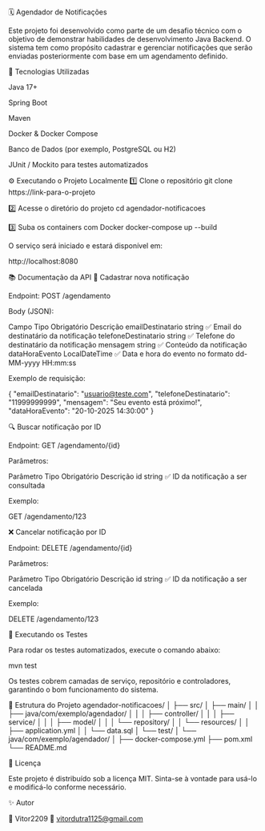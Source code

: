 🗓️ Agendador de Notificações

Este projeto foi desenvolvido como parte de um desafio técnico com o objetivo de demonstrar habilidades de desenvolvimento Java Backend.
O sistema tem como propósito cadastrar e gerenciar notificações que serão enviadas posteriormente com base em um agendamento definido.

🚀 Tecnologias Utilizadas

Java 17+

Spring Boot

Maven

Docker & Docker Compose

Banco de Dados (por exemplo, PostgreSQL ou H2)

JUnit / Mockito para testes automatizados

⚙️ Executando o Projeto Localmente
1️⃣ Clone o repositório
git clone https://link-para-o-projeto

2️⃣ Acesse o diretório do projeto
cd agendador-notificacoes

3️⃣ Suba os containers com Docker
docker-compose up --build


O serviço será iniciado e estará disponível em:

http://localhost:8080

📚 Documentação da API
📌 Cadastrar nova notificação

Endpoint:
POST /agendamento

Body (JSON):

Campo	Tipo	Obrigatório	Descrição
emailDestinatario	string	✅	Email do destinatário da notificação
telefoneDestinatario	string	✅	Telefone do destinatário da notificação
mensagem	string	✅	Conteúdo da notificação
dataHoraEvento	LocalDateTime	✅	Data e hora do evento no formato dd-MM-yyyy HH:mm:ss

Exemplo de requisição:

{
  "emailDestinatario": "usuario@teste.com",
  "telefoneDestinatario": "11999999999",
  "mensagem": "Seu evento está próximo!",
  "dataHoraEvento": "20-10-2025 14:30:00"
}

🔍 Buscar notificação por ID

Endpoint:
GET /agendamento/{id}

Parâmetros:

Parâmetro	Tipo	Obrigatório	Descrição
id	string	✅	ID da notificação a ser consultada

Exemplo:

GET /agendamento/123

❌ Cancelar notificação por ID

Endpoint:
DELETE /agendamento/{id}

Parâmetros:

Parâmetro	Tipo	Obrigatório	Descrição
id	string	✅	ID da notificação a ser cancelada

Exemplo:

DELETE /agendamento/123

🧪 Executando os Testes

Para rodar os testes automatizados, execute o comando abaixo:

mvn test


Os testes cobrem camadas de serviço, repositório e controladores, garantindo o bom funcionamento do sistema.

🧰 Estrutura do Projeto
agendador-notificacoes/
│
├── src/
│   ├── main/
│   │   ├── java/com/exemplo/agendador/
│   │   │   ├── controller/
│   │   │   ├── service/
│   │   │   ├── model/
│   │   │   └── repository/
│   │   └── resources/
│   │       ├── application.yml
│   │       └── data.sql
│   └── test/
│       └── java/com/exemplo/agendador/
│
├── docker-compose.yml
├── pom.xml
└── README.md

📄 Licença

Este projeto é distribuído sob a licença MIT.
Sinta-se à vontade para usá-lo e modificá-lo conforme necessário.

✨ Autor


💼 Vitor2209
📧 vitordutra1125@gmail.com
